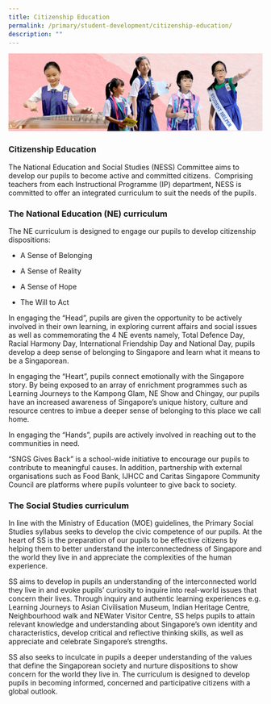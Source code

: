 ```yaml
---
title: Citizenship Education
permalink: /primary/student-development/citizenship-education/
description: ""
---
```

![](/images/01%20Banner%20Photos/student-development.jpg)

### Citizenship Education
The National Education and Social Studies (NESS) Committee aims to develop our pupils to become active and committed citizens.  Comprising teachers from each Instructional Programme (IP) department, NESS is committed to offer an integrated curriculum to suit the needs of the pupils.

### The National Education (NE) curriculum
The NE curriculum is designed to engage our pupils to develop citizenship dispositions:  
*   A Sense of Belonging
*   A Sense of Reality
    
*   A Sense of Hope
    
*   The Will to Act
    
In engaging the “Head”, pupils are given the opportunity to be actively involved in their own learning, in exploring current affairs and social issues as well as commemorating the 4 NE events namely, Total Defence Day, Racial Harmony Day, International Friendship Day and National Day, pupils develop a deep sense of belonging to Singapore and learn what it means to be a Singaporean. 

In engaging the “Heart”, pupils connect emotionally with the Singapore story. By being exposed to an array of enrichment programmes such as Learning Journeys to the Kampong Glam, NE Show and Chingay, our pupils have an increased awareness of Singapore’s unique history, culture and resource centres to imbue a deeper sense of belonging to this place we call home.  
 
In engaging the “Hands”, pupils are actively involved in reaching out to the communities in need. 
 
“SNGS Gives Back” is a school-wide initiative to encourage our pupils to contribute to meaningful causes. In addition, partnership with external organisations such as Food Bank, IJHCC and Caritas Singapore Community Council are platforms where pupils volunteer to give back to society.

### The Social Studies curriculum
In line with the Ministry of Education (MOE) guidelines, the Primary Social Studies syllabus seeks to develop the civic competence of our pupils. At the heart of SS is the preparation of our pupils to be effective citizens by helping them to better understand the interconnectedness of Singapore and the world they live in and appreciate the complexities of the human experience.

SS aims to develop in pupils an understanding of the interconnected world they live in and evoke pupils’ curiosity to inquire into real-world issues that concern their lives. Through inquiry and authentic learning experiences e.g. Learning Journeys to Asian Civilisation Museum, Indian Heritage Centre, Neighbourhood walk and NEWater Visitor Centre, SS helps pupils to attain relevant knowledge and understanding about Singapore’s own identity and characteristics, develop critical and reflective thinking skills, as well as appreciate and celebrate Singapore’s strengths. 
 
SS also seeks to inculcate in pupils a deeper understanding of the values that define the Singaporean society and nurture dispositions to show concern for the world they live in. The curriculum is designed to develop pupils in becoming informed, concerned and participative citizens with a global outlook.
